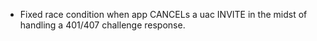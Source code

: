 * Fixed race condition when app CANCELs a uac INVITE in the midst of handling a 401/407 challenge response.
